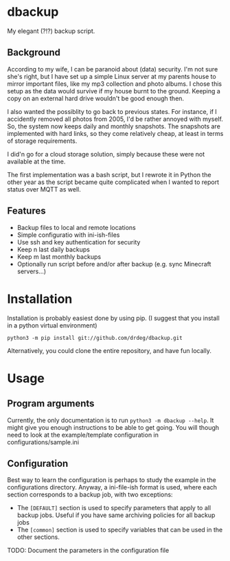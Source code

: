 # dbackup
My elegant (?!?) backup script.

## Background
According to my wife, I can be paranoid about (data) security. I'm not sure she's right, but I have
set up a simple Linux server at my parents house to mirror important files, like my mp3 collection and
photo albums. I chose this setup as the data would survive if my house burnt to the ground. Keeping
a copy on an external hard drive wouldn't be good enough then.

I also wanted the possiblity to go back to previous states. For instance, if I accidently removed
all photos from 2005, I'd be rather annoyed with myself. So, the system now keeps daily and monthly
snapshots. The snapshots are implemented with hard links, so they come relatively cheap, at least
in terms of storage requirements.

I did'n go for a cloud storage solution, simply because these were not available at the time. 

The first implementation was a bash script, but I rewrote it in Python the other year as the script
became quite complicated when I wanted to report status over MQTT as well.

## Features

- Backup files to local and remote locations
- Simple configuratio with ini-ish-files
- Use ssh and key authentication for security
- Keep n last daily backups
- Keep m last monthly backups
- Optionally run script before and/or after backup (e.g. sync Minecraft servers...)

# Installation

Installation is probably easiest done by using pip. (I suggest that you install in a python virtual
environment)
```
python3 -m pip install git://github.com/drdeg/dbackup.git
```

Alternatively, you could clone the entire repository, and have fun locally.

# Usage

## Program arguments

Currently, the only documentation is to run ```python3 -m dbackup --help```. It might give you
enough instructions to be able to get going. You will though need to look at the example/template
configuration in configurations/sample.ini

## Configuration

Best way to learn the configuration is perhaps to study the example in the configurations directory. 
Anyway, a ini-file-ish format is used, where each section corresponds to a backup job, with two exceptions:
 - The ```[DEFAULT]``` section is used to specify parameters that apply to all backup jobs. Useful if you
   have same archiving policies for all backup jobs
 - The ```[common]``` section is used to specify variables that can be used in the other sections.

TODO: Document the parameters in the configuration file
